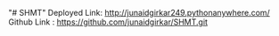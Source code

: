 "# SHMT" 
Deployed Link: http://junaidgirkar249.pythonanywhere.com/
Github Link : https://github.com/junaidgirkar/SHMT.git